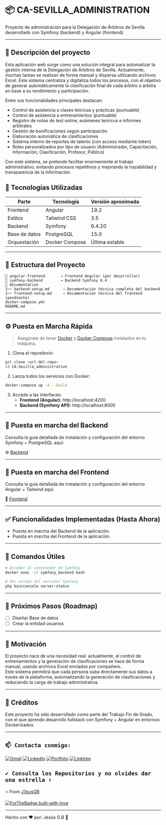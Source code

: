 
# 📦 CA-SEVILLA_ADMINISTRATION

Proyecto de administración para la Delegación de Árbitros de Sevilla desarrollado con Symfony (backend) y Angular (frontend).

---

## 🧭 Descripción del proyecto

Esta aplicación web surge como una solución integral para automatizar la gestión interna de la Delegación de Árbitros de Sevilla. Actualmente, muchas tareas se realizan de forma manual y dispersa utilizando archivos Excel. Este sistema centraliza y digitaliza todos los procesos, con el objetivo de generar automáticamente la clasificación final de cada árbitro o árbitra en base a su rendimiento y participación.

Entre sus funcionalidades principales destacan:

- Control de asistencia a clases teóricas y prácticas (puntuable)
- Control de asistencia a entrenamientos (puntuable)
- Registro de notas de test online, exámenes teóricos e informes arbitrales
- Gestión de bonificaciones según participación
- Elaboración automática de clasificaciones
- Sistema interno de reportes de talento (con acceso mediante token)
- Roles personalizados por tipo de usuario (Administrador, Capacitación, Información, Clasificación, Profesor, Público)

Con este sistema, se pretende facilitar enormemente el trabajo administrativo, evitando procesos repetitivos y mejorando la trazabilidad y transparencia de la información.

## 🚀 Tecnologías Utilizadas

| Parte       | Tecnología         | Versión aproximada |
|-------------|--------------------|---------------------|
| Frontend    | Angular            | 19.2                |
| Estilos     | Tailwind CSS       | 3.5                 |
| Backend     | Symfony            | 6.4.20              |
| Base de datos | PostgreSQL       | 15.0                |
| Orquestación | Docker Compose    | Última estable      |

---

## 📂 Estructura del Proyecto

```
📁 angular-frontend       → Frontend Angular (por desarrollar)
📁 symfony-backend        → Backend Symfony 6.4
📁 documentation          
├── backend-setup.md      → Documentación técnica completa del backend
├── frontend-setup.md     → Documentación técnica del frontend (pendiente)
docker-compose.yml        
README.md                 
```

---

## ⚙️ Puesta en Marcha Rápida

> Asegúrate de tener [Docker](https://docs.docker.com/get-docker/) y [Docker Compose](https://docs.docker.com/compose/) instalados en tu máquina.

1. Clona el repositorio:
```bash
git clone <url-del-repo>
cd CA-Sevilla_administration
```

2. Lanza todos los servicios con Docker:
```bash
docker-compose up -d --build
```

3. Accede a las interfaces:
   - **Frontend (Angular):** http://localhost:4200
   - **Backend (Symfony API):** http://localhost:8000

---

## 📘 Puesta en marcha del Backend

Consulta la guía detallada de instalación y configuración del entorno Symfony + PostgreSQL aquí:

⚙️ [Backend](https://github.com/J3susGB/CA-Sevilla_administration/blob/main/documentacion/backend-setup.md)

---

## 📘 Puesta en marcha del Frontend

Consulta la guía detallada de instalación y configuración del entorno Angular + Tailwind aquí:

🎨 [Frontend](https://github.com/J3susGB/CA-Sevilla_administration/blob/main/documentacion/frontend-setup.md)

---

## ✅ Funcionalidades Implementadas (Hasta Ahora)

- Puesta en marcha del Backend de la aplicación.
- Puesta en marcha del Frontend de la aplicación.

---

## 🧪 Comandos Útiles

```bash
# Acceder al contenedor de Symfony
docker exec -it symfony_backend bash

# Ver estado del servidor Symfony
php bin/console server:status
```

---

## 📝 Próximos Pasos (Roadmap)

- [ ] Diseñar Base de datos
- [ ] Crear la entidad usuarios
---

## 🎯 Motivación

El proyecto nace de una necesidad real: actualmente, el control de entrenamientos y la generación de clasificaciones se hace de forma manual, usando archivos Excel enviados por compañero.  
Este sistema permitirá que cada persona suba directamente sus datos a través de la plataforma, automatizando la generación de clasificaciones y reduciendo la carga de trabajo administrativa.

---

## 🧠 Créditos

Este proyecto ha sido desarrollado como parte del Trabajo Fin de Grado, con el que aprendo desarrollo fullstack con Symfony + Angular en entornos Dockerizados.

---

## `📫 Contacta conmigo:`

[![Gmail](https://img.shields.io/badge/-GMAIL-D14836?style=for-the-badge&logo=gmail&logoColor=white)](mailto:jgomezbeltran88@gmail.com)
[![LinkedIn](https://img.shields.io/badge/LinkedIn-informational?style=for-the-badge&logo=linkedin&logoColor=fff&color=0077B5)](https://www.linkedin.com/in/jesusgb-dev/)
[![Portfolio](https://img.shields.io/badge/-Portfolio-lightgray?style=for-the-badge&logo=stackoverflow&logoColor=white)](https://j3susgb.github.io/Portfolio/)
[![Linktree](https://img.shields.io/badge/-Linktree-323330?style=for-the-badge&logo=linktree&logoColor=#41e45f)](https://linktr.ee/jesusgb)

## `✔️ Consulta los Repositorios y no olvides dar una estrella ⬇️`

:star: From [J3susGB](https://github.com/J3susGB?tab=repositories)

[![ForTheBadge built-with-love](http://ForTheBadge.com/images/badges/built-with-love.svg)](https://github.com/J3susGB?tab=repositories)

 
***************************************************************

Hecho con ❤️ por: Jesús G.B 🚀